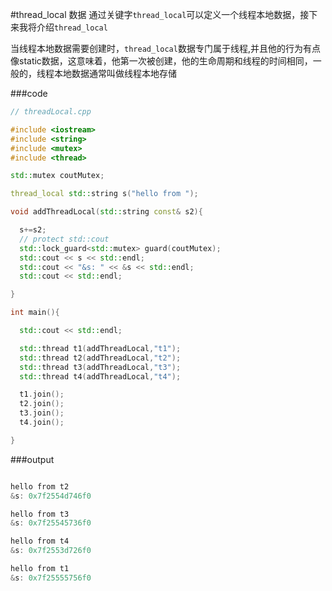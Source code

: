 <script src="https://gist.github.com/nisrulz/11c0d63428b108f10c83.js"></script>
#thread_local 数据
通过关键字`thread_local`可以定义一个线程本地数据，接下来我将介绍`thread_local`

当线程本地数据需要创建时，`thread_local`数据专门属于线程,并且他的行为有点像static数据，这意味着，他第一次被创建，他的生命周期和线程的时间相同，一般的，线程本地数据通常叫做线程本地存储


###code

```c++   
// threadLocal.cpp

#include <iostream>
#include <string>
#include <mutex>
#include <thread>

std::mutex coutMutex;

thread_local std::string s("hello from ");

void addThreadLocal(std::string const& s2){

  s+=s2;
  // protect std::cout
  std::lock_guard<std::mutex> guard(coutMutex);
  std::cout << s << std::endl;
  std::cout << "&s: " << &s << std::endl;
  std::cout << std::endl;

}

int main(){

  std::cout << std::endl;

  std::thread t1(addThreadLocal,"t1"); 
  std::thread t2(addThreadLocal,"t2"); 
  std::thread t3(addThreadLocal,"t3"); 
  std::thread t4(addThreadLocal,"t4"); 

  t1.join();
  t2.join();
  t3.join();
  t4.join();

}

```

###output
```c++

hello from t2
&s: 0x7f2554d746f0

hello from t3
&s: 0x7f25545736f0

hello from t4
&s: 0x7f2553d726f0

hello from t1
&s: 0x7f25555756f0


```

